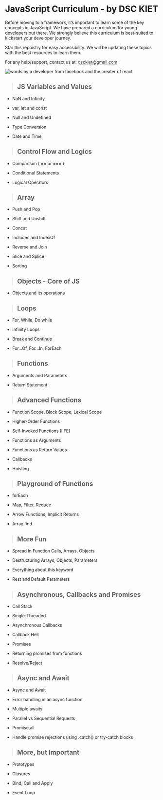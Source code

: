# JavaScript Curriculum - by DSC KIET

Before moving to a framework, it’s important to learn some of the key concepts in JavaScript. We have prepared a curriculum for young developers out there. We strongly believe this curriculum is best-suited to kickstart your developer journey.

Star this repoistry for easy accessibility. We will be updating these topics with the best resources to learn them.

For any help/support, contact us at: dsckiet@gmail.com

![words by a developer from facebook and the creater of react](https://github.com/dsckiet/javascript-curriculum/blob/master/js-curriculum.jpg)  

>## **JS Variables and Values**

-  NaN and Infinity

-  var, let and const

-  Null and Undefined

-  Type Conversion

- Date and Time

  

>## **Control Flow and Logics**

-  Comparison ( == or === )

-  Conditional Statements

-  Logical Operators

  

>## **Array**

-  Push and Pop

-  Shift and Unshift

-  Concat

-  Includes and IndexOf

-  Reverse and Join

-  Slice and Splice

-  Sorting

  

>## **Objects - Core of JS**

-  Objects and its operations

  

>## **Loops**

-  For, While, Do while

-  Infinity Loops

-  Break and Continue

-  For...Of, For...In, ForEach

  

>## **Functions**

-  Arguments and Parameters

-  Return Statement

  

>## **Advanced Functions**

-  Function Scope, Block Scope, Lexical Scope

-  Higher-Order Functions

-  Self-Invoked Functions (IIFE)

-  Functions as Arguments

-  Functions as Return Values

-  Callbacks

-  Hoisting

  

>## **Playground of Functions**

-  forEach

-  Map, Filter, Reduce

-  Arrow Functions; Implicit Returns

-  Array.find

  

>## **More Fun**

-  Spread in Function Calls, Arrays, Objects

-  Destructuring Arrays, Objects, Parameters

-  Everything about this keyword

-  Rest and Default Parameters

  

>## **Asynchronous, Callbacks and Promises**

-  Call Stack

-  Single-Threaded

-  Asynchronous Callbacks

-  Callback Hell

-  Promises

-  Returning promises from functions

-  Resolve/Reject

  

> ## **Async and Await**

-  Async and Await

-  Error handling in an async function

-  Multiple awaits

-  Parallel vs Sequential Requests

-  Promise.all

- Handle promise rejections using .catch() or try-catch blocks

  

> ## **More, but Important**

-  Prototypes

-  Closures

-  Bind, Call and Apply

-  Event Loop
